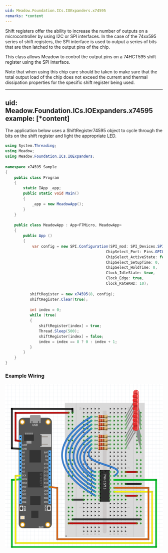 ```yaml
---
uid: Meadow.Foundation.ICs.IOExpanders.x74595
remarks: *content
---
```


Shift registers offer the ability to increase the number of outputs on a microcontroller by using I2C or SPI interfaces. In the case of the 74xx595 series of shift registers, the SPI interface is used to output a series of bits that are then latched to the output pins of the chip.

This class allows Meadow to control the output pins on a 74HCT595 shift register using the SPI interface.

Note that when using this chip care should be taken to make sure that the total output load of the chip does not exceed the current and thermal dissipation properties for the specific shift register being used.

---
uid: Meadow.Foundation.ICs.IOExpanders.x74595
example: [*content]
---

The application below uses a ShiftRegister74595 object to cycle through the bits on the shift register and light the appropriate LED.

```csharp
using System.Threading;
using Meadow;
using Meadow.Foundation.ICs.IOExpanders;

namespace x74595_Sample
{
    public class Program
    {
        static IApp _app; 
        public static void Main()
        {
            _app = new MeadowApp();
        }
    }
    
    public class MeadowApp : App<F7Micro, MeadowApp>
    {
        public App ()
        {
            var config = new SPI.Configuration(SPI_mod: SPI_Devices.SPI1,
                                             ChipSelect_Port: Pins.GPIO_PIN_D8,
                                             ChipSelect_ActiveState: false,
                                             ChipSelect_SetupTime: 0,
                                             ChipSelect_HoldTime: 0,
                                             Clock_IdleState: true,
                                             Clock_Edge: true,
                                             Clock_RateKHz: 10);
           
           shiftRegister = new x74595(8, config);
           shiftRegister.Clear(true);

           int index = 0;
           while (true)
           {
               shiftRegister[index] = true;
               Thread.Sleep(500);
               shiftRegister[index] = false;
               index = index == 8 ? 0 : index + 1;
           }
        }
    }
}
```

### Example Wiring

![](../../API_Assets/Meadow.Foundation.ICs.IOExpanders.x74595/x74595.svg)